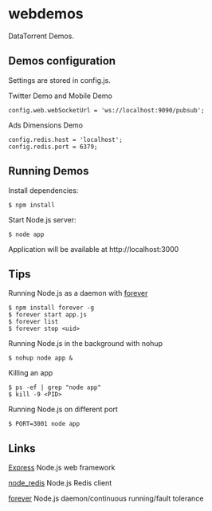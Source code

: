 webdemos
===============

DataTorrent Demos.

## Demos configuration
 Settings are stored in config.js.

 Twitter Demo and Mobile Demo

    config.web.webSocketUrl = 'ws://localhost:9090/pubsub';

 Ads Dimensions Demo

    config.redis.host = 'localhost';
    config.redis.port = 6379;

## Running Demos
 Install dependencies:

    $ npm install

 Start Node.js server:

    $ node app

 Application will be available at http://localhost:3000

## Tips

 Running Node.js as a daemon with [forever](https://github.com/nodejitsu/forever)

    $ npm install forever -g
    $ forever start app.js
    $ forever list
    $ forever stop <uid>

 Running Node.js in the background with nohup

    $ nohup node app &

 Killing an app

    $ ps -ef | grep "node app"
    $ kill -9 <PID>

 Running Node.js on different port

    $ PORT=3001 node app

## Links

[Express](https://github.com/visionmedia/express) Node.js web framework

[node_redis](https://github.com/mranney/node_redis) Node.js Redis client

[forever](https://github.com/nodejitsu/forever) Node.js daemon/continuous running/fault tolerance